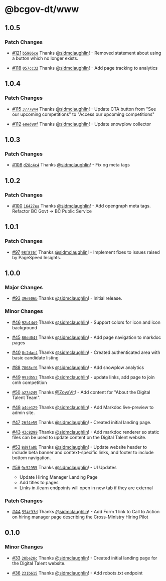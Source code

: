 # @bcgov-dt/www

## 1.0.5

### Patch Changes

- [#121](https://github.com/bcgov/digital-talent/pull/121) [`b5906ce`](https://github.com/bcgov/digital-talent/commit/b5906ce5f0b06128fdb819698a8a2bb96157f053) Thanks [@sidmclaughlin](https://github.com/sidmclaughlin)! - Removed statement about using a button which no longer exists.

- [#118](https://github.com/bcgov/digital-talent/pull/118) [`057cc32`](https://github.com/bcgov/digital-talent/commit/057cc3222906ff7b708b2507b5984ca14fdac144) Thanks [@sidmclaughlin](https://github.com/sidmclaughlin)! - Add page tracking to analytics

## 1.0.4

### Patch Changes

- [#115](https://github.com/bcgov/digital-talent/pull/115) [`3777844`](https://github.com/bcgov/digital-talent/commit/3777844554b1fa6d53da6f8116425340474f94b1) Thanks [@sidmclaughlin](https://github.com/sidmclaughlin)! - Update CTA button from "See our upcoming competitions" to "Access our upcoming competitions"

- [#112](https://github.com/bcgov/digital-talent/pull/112) [`e8ed80f`](https://github.com/bcgov/digital-talent/commit/e8ed80f5d4b490e2147493e79801c6d2ad9ab488) Thanks [@sidmclaughlin](https://github.com/sidmclaughlin)! - Update snowplow collector

## 1.0.3

### Patch Changes

- [#108](https://github.com/bcgov/digital-talent/pull/108) [`d28c4c4`](https://github.com/bcgov/digital-talent/commit/d28c4c4ad3906e66fca2548ae855a572c2ca0ffd) Thanks [@sidmclaughlin](https://github.com/sidmclaughlin)! - Fix og meta tags

## 1.0.2

### Patch Changes

- [#100](https://github.com/bcgov/digital-talent/pull/100) [`16427ea`](https://github.com/bcgov/digital-talent/commit/16427ea5baa541f53f87eb4fc84ac5140f56732e) Thanks [@sidmclaughlin](https://github.com/sidmclaughlin)! - Add opengraph meta tags.
  Refactor BC Govt -> BC Public Service

## 1.0.1

### Patch Changes

- [#97](https://github.com/bcgov/digital-talent/pull/97) [`98f876f`](https://github.com/bcgov/digital-talent/commit/98f876f35c5a9568299080c04576cf5be91548a1) Thanks [@sidmclaughlin](https://github.com/sidmclaughlin)! - Implement fixes to issues raised by PageSpeed Insights.

## 1.0.0

### Major Changes

- [#93](https://github.com/bcgov/digital-talent/pull/93) [`39e506b`](https://github.com/bcgov/digital-talent/commit/39e506b8a6ed26f9b2b4dc0347bd7e0f189193f7) Thanks [@sidmclaughlin](https://github.com/sidmclaughlin)! - Initial release.

### Minor Changes

- [#46](https://github.com/bcgov/digital-talent/pull/46) [`92b14d9`](https://github.com/bcgov/digital-talent/commit/92b14d9ffcb1d662eebd9212df7351ea2aa4ff71) Thanks [@sidmclaughlin](https://github.com/sidmclaughlin)! - Support colors for icon and icon background

- [#45](https://github.com/bcgov/digital-talent/pull/45) [`80dd04f`](https://github.com/bcgov/digital-talent/commit/80dd04f430ee2789d05cb19a08ec5db05c40b0d2) Thanks [@sidmclaughlin](https://github.com/sidmclaughlin)! - Add page navigation to markdoc pages

- [#40](https://github.com/bcgov/digital-talent/pull/40) [`8c2dac4`](https://github.com/bcgov/digital-talent/commit/8c2dac43187549d01cacc0e638732c3ebe31cb03) Thanks [@sidmclaughlin](https://github.com/sidmclaughlin)! - Created authenticated area with basic candidate listing

- [#88](https://github.com/bcgov/digital-talent/pull/88) [`7868cf6`](https://github.com/bcgov/digital-talent/commit/7868cf66a23d5584cf96fb6603d05f80f2e0bfd8) Thanks [@sidmclaughlin](https://github.com/sidmclaughlin)! - Add snowplow analytics

- [#49](https://github.com/bcgov/digital-talent/pull/49) [`993d553`](https://github.com/bcgov/digital-talent/commit/993d553ff0d6c5cbf27cb733404d6263b05a5928) Thanks [@sidmclaughlin](https://github.com/sidmclaughlin)! - update links, add page to join cmh competition

- [#50](https://github.com/bcgov/digital-talent/pull/50) [`a27a249`](https://github.com/bcgov/digital-talent/commit/a27a249c242134a827bc821dfd20b048ff5c24be) Thanks [@ZoyaVit](https://github.com/ZoyaVit)! - Add content for "About the Digital Talent Team".

- [#48](https://github.com/bcgov/digital-talent/pull/48) [`a4ce129`](https://github.com/bcgov/digital-talent/commit/a4ce1290c5542987a4bcb602a943b50ac5e5dea5) Thanks [@sidmclaughlin](https://github.com/sidmclaughlin)! - Add Markdoc live-preview to admin site.

- [#47](https://github.com/bcgov/digital-talent/pull/47) [`26f4e59`](https://github.com/bcgov/digital-talent/commit/26f4e5936277fe0085d63efe13a60b4456b94eee) Thanks [@sidmclaughlin](https://github.com/sidmclaughlin)! - Created initial landing page.

- [#43](https://github.com/bcgov/digital-talent/pull/43) [`43c8299`](https://github.com/bcgov/digital-talent/commit/43c8299185599504b6faa6c6c3acf719125a2e08) Thanks [@sidmclaughlin](https://github.com/sidmclaughlin)! - Add markdoc renderer so static files can be used to update content on the Digital Talent website.

- [#53](https://github.com/bcgov/digital-talent/pull/53) [`8d9fa0b`](https://github.com/bcgov/digital-talent/commit/8d9fa0b18a82c7ab1c4aaa7d4bafa4dd4b1ac21b) Thanks [@sidmclaughlin](https://github.com/sidmclaughlin)! - Update website header to include beta banner and context-specific links, and footer to include bottom navigation.

- [#59](https://github.com/bcgov/digital-talent/pull/59) [`9c52955`](https://github.com/bcgov/digital-talent/commit/9c5295557e0c26572bc43a76e59985edb061cb56) Thanks [@sidmclaughlin](https://github.com/sidmclaughlin)! - UI Updates

  - Update Hiring Manager Landing Page
  - Add titles to pages
  - Links in /learn endpoints will open in new tab if they are external

### Patch Changes

- [#44](https://github.com/bcgov/digital-talent/pull/44) [`554f33d`](https://github.com/bcgov/digital-talent/commit/554f33db740bb74832d75f98e77b550d74d925c7) Thanks [@sidmclaughlin](https://github.com/sidmclaughlin)! - Add Form 1 link to Call to Action on hiring manager page describing the Cross-Ministry Hiring Pilot

## 0.1.0

### Minor Changes

- [#33](https://github.com/bcgov/digital-talent/pull/33) [`28be28c`](https://github.com/bcgov/digital-talent/commit/28be28ca14e66cb1aed7d218079ae7aa5176043c) Thanks [@sidmclaughlin](https://github.com/sidmclaughlin)! - Created initial landing page for the Digital Talent website.

- [#36](https://github.com/bcgov/digital-talent/pull/36) [`231b615`](https://github.com/bcgov/digital-talent/commit/231b6157f781ba4295057c1be760e02fc80360ce) Thanks [@sidmclaughlin](https://github.com/sidmclaughlin)! - Add robots.txt endpoint
